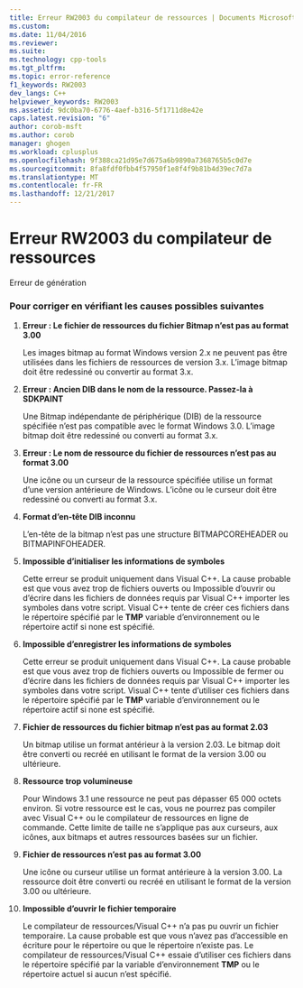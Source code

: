 ```yaml
---
title: Erreur RW2003 du compilateur de ressources | Documents Microsoft
ms.custom: 
ms.date: 11/04/2016
ms.reviewer: 
ms.suite: 
ms.technology: cpp-tools
ms.tgt_pltfrm: 
ms.topic: error-reference
f1_keywords: RW2003
dev_langs: C++
helpviewer_keywords: RW2003
ms.assetid: 9dc0ba70-6776-4aef-b316-5f1711d8e42e
caps.latest.revision: "6"
author: corob-msft
ms.author: corob
manager: ghogen
ms.workload: cplusplus
ms.openlocfilehash: 9f388ca21d95e7d675a6b9890a7368765b5c0d7e
ms.sourcegitcommit: 8fa8fdf0fbb4f57950f1e8f4f9b81b4d39ec7d7a
ms.translationtype: MT
ms.contentlocale: fr-FR
ms.lasthandoff: 12/21/2017
---
```

# <a name="resource-compiler-error-rw2003"></a>Erreur RW2003 du compilateur de ressources 
Erreur de génération  
  
### <a name="to-fix-by-checking-the-following-possible-causes"></a>Pour corriger en vérifiant les causes possibles suivantes  
  
1.  **Erreur : Le fichier de ressources du fichier Bitmap n’est pas au format 3.00**  
  
     Les images bitmap au format Windows version 2.x ne peuvent pas être utilisées dans les fichiers de ressources de version 3.x. L’image bitmap doit être redessiné ou convertir au format 3.x.  
  
2.  **Erreur : Ancien DIB dans le nom de la ressource. Passez-la à SDKPAINT**  
  
     Une Bitmap indépendante de périphérique (DIB) de la ressource spécifiée n’est pas compatible avec le format Windows 3.0. L’image bitmap doit être redessiné ou converti au format 3.x.  
  
3.  **Erreur : Le nom de ressource du fichier de ressources n’est pas au format 3.00**  
  
     Une icône ou un curseur de la ressource spécifiée utilise un format d’une version antérieure de Windows. L’icône ou le curseur doit être redessiné ou converti au format 3.x.  
  
4.  **Format d’en-tête DIB inconnu**  
  
     L’en-tête de la bitmap n’est pas une structure BITMAPCOREHEADER ou BITMAPINFOHEADER.  
  
5.  **Impossible d’initialiser les informations de symboles**  
  
     Cette erreur se produit uniquement dans Visual C++. La cause probable est que vous avez trop de fichiers ouverts ou Impossible d’ouvrir ou d’écrire dans les fichiers de données requis par Visual C++ importer les symboles dans votre script. Visual C++ tente de créer ces fichiers dans le répertoire spécifié par le **TMP** variable d’environnement ou le répertoire actif si none est spécifié.  
  
6.  **Impossible d’enregistrer les informations de symboles**  
  
     Cette erreur se produit uniquement dans Visual C++. La cause probable est que vous avez trop de fichiers ouverts ou Impossible de fermer ou d’écrire dans les fichiers de données requis par Visual C++ importer les symboles dans votre script. Visual C++ tente d’utiliser ces fichiers dans le répertoire spécifié par le **TMP** variable d’environnement ou le répertoire actif si none est spécifié.  
  
7.  **Fichier de ressources du fichier bitmap n’est pas au format 2.03**  
  
     Un bitmap utilise un format antérieur à la version 2.03. Le bitmap doit être converti ou recréé en utilisant le format de la version 3.00 ou ultérieure.  
  
8.  **Ressource trop volumineuse**  
  
     Pour Windows 3.1 une ressource ne peut pas dépasser 65 000 octets environ. Si votre ressource est le cas, vous ne pourrez pas compiler avec Visual C++ ou le compilateur de ressources en ligne de commande. Cette limite de taille ne s’applique pas aux curseurs, aux icônes, aux bitmaps et autres ressources basées sur un fichier.  
  
9. **Fichier de ressources n’est pas au format 3.00**  
  
     Une icône ou curseur utilise un format antérieure à la version 3.00. La ressource doit être converti ou recréé en utilisant le format de la version 3.00 ou ultérieure.  
  
10. **Impossible d’ouvrir le fichier temporaire**  
  
     Le compilateur de ressources/Visual C++ n’a pas pu ouvrir un fichier temporaire. La cause probable est que vous n’avez pas d’accessible en écriture pour le répertoire ou que le répertoire n’existe pas. Le compilateur de ressources/Visual C++ essaie d’utiliser ces fichiers dans le répertoire spécifié par la variable d’environnement **TMP** ou le répertoire actuel si aucun n’est spécifié.